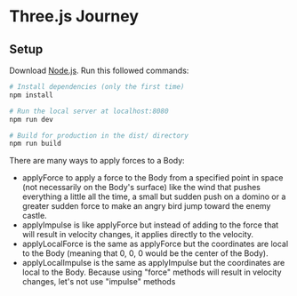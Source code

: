 # Three.js Journey

## Setup

Download [Node.js](https://nodejs.org/en/download/).
Run this followed commands:

```bash
# Install dependencies (only the first time)
npm install

# Run the local server at localhost:8080
npm run dev

# Build for production in the dist/ directory
npm run build
```

There are many ways to apply forces to a Body:

- applyForce to apply a force to the Body from a specified point in space (not necessarily on the Body's surface) like the wind that pushes everything a little all the time, a small but sudden push on a domino or a greater sudden force to make an angry bird jump toward the enemy castle.
- applyImpulse is like applyForce but instead of adding to the force that will result in velocity changes, it applies directly to the velocity.
- applyLocalForce is the same as applyForce but the coordinates are local to the Body (meaning that 0, 0, 0 would be the center of the Body).
- applyLocalImpulse is the same as applyImpulse but the coordinates are local to the Body.
  Because using "force" methods will result in velocity changes, let's not use "impulse" methods

